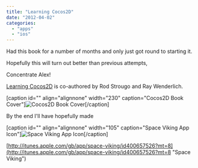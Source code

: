 ```yaml
---
title: "Learning Cocos2D"
date: "2012-04-02"
categories: 
  - "apps"
  - "ios"
---
```


Had this book for a number of months and only just got round to starting it.

Hopefully this will turn out better than previous attempts,

Concentrate Alex!

[Learning Cocos2D](http://cocos2dbook.com/ " Learning Cocos2D") is co-authored by Rod Strougo and Ray Wenderlich.

\[caption id="" align="alignnone" width="230" caption="Cocos2D Book Cover"\]![Cocos2D Book Cover](images/NewBookCover230by300.jpg "Cocos2D Book Cover")\[/caption\]

By the end I'll have hopefully made

\[caption id="" align="alignnone" width="105" caption="Space Viking App Icon"\]![Space Viking App Icon](images/mzm.ppftunhd.175x175-75.jpg "Space Viking App Icon")\[/caption\]

[http://itunes.apple.com/gb/app/space-viking/id400657526?mt=8](http://itunes.apple.com/gb/app/space-viking/id400657526?mt=8 "Space Viking")

